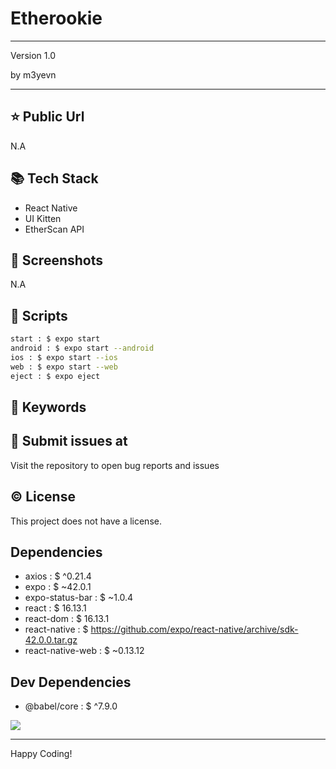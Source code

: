 # Etherookie

****

<p>Version 1.0</p>
<p>by m3yevn</p>

<hr/>





## ⭐ Public Url

N.A

## 📚 Tech Stack

 - React Native
 - UI Kitten
 - EtherScan API


## 📸 Screenshots

N.A

## 📜 Scripts

```sh
start : $ expo start
android : $ expo start --android
ios : $ expo start --ios
web : $ expo start --web
eject : $ expo eject

```

## 🔑 Keywords



## 👾 Submit issues at

Visit the repository to open bug reports and issues

## ©️ License

This project does not have a license.

## Dependencies

 - axios : $ ^0.21.4
 - expo : $ ~42.0.1
 - expo-status-bar : $ ~1.0.4
 - react : $ 16.13.1
 - react-dom : $ 16.13.1
 - react-native : $ https://github.com/expo/react-native/archive/sdk-42.0.0.tar.gz
 - react-native-web : $ ~0.13.12


## Dev Dependencies

 - @babel/core : $ ^7.9.0


<img src="https://cdn.dribbble.com/users/2401141/screenshots/5487982/developers-gif-showcase.gif"/>

<hr/>
Happy Coding!
